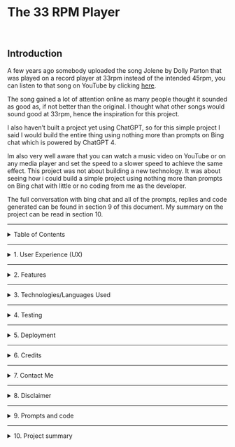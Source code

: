 # **The 33 RPM Player** #
![]()

## **Introduction** ##
A few years ago somebody uploaded the song Jolene by Dolly Parton that was played on a record player at 33rpm instead of the intended 45rpm, you can listen to that song on YouTube by clicking [here](https://www.youtube.com/watch?v=CMrfM711vXI). 

The song gained a lot of attention online as many people thought it sounded as good as, if not better than the original. I thought what other songs would sound good at 33rpm, hence the inspiration for this project. 

I also haven’t built a project yet using ChatGPT, so for this simple project I said I would build the entire thing using nothing more than prompts on Bing chat which is powered by ChatGPT 4.  

Im also very well aware that you can watch a music video on YouTube or on any media player and set the speed to a slower speed to achieve the same effect. This project was not about building a new technology. It was about seeing how i could build a simple project using nothing more than prompts on Bing chat with little or no coding from me as the developer.

The full conversation with bing chat and all of the prompts, replies and code generated can be found in section 9 of this document. My summary on the project can be read in section 10. 
<hr>

<details>
<summary>Table of Contents</summary>
<br>

## **1. User Experience (UX)** ##
* 1.1 Target audience
* 1.2 Visitor goals
* 1.3 User stories
* 1.4 Design choices

## **2. Features** ##
* 2.1 The dropzone
* 2.2 Upload File
* 2.3 The Player
* 2.4 Fast Forward & Rewind Buttons 
* 2.5 Song Name
* 2.6 Error Message

## **3. Technologies/Languages Used** ##
* 3.1 ChatGPT via Bing
* 3.2 VSCode
* 3.3 HTML5
* 3.4 CSS
* 3.5 JavaScript
* 3.6 Favicon Generator 

## **4. Testing** ##
* 4.1 See [testing.md](testing.md) document 

## **5. Deployment** ##
* 5.1 Deployment
* 5.2 Cloning
* 5.3 Cloning Desktop

## **6. Credits** ##
* 6.1 Code 

## **7. Contact Me** ##
* 7.1 LinkedIn

## **8. Disclaimer** ##
* 8.1 Disclaimer on project

## **9. Prompts and code** ##
* 9.1 Prompts and code

## **10. Project summary** ##
* My summary on the project

</details>
<hr>

<details>
<summary>1. User Experience (UX)</summary>
<br>

### **1.1 - Target Audience** ###

Anyone who wishes to hear one of their favourite songs played at 33rpm.

### **1.2 - Visitor goals** ###

As a visitor to The 33RPM Player I want to be able to upload a song and hear it played at 33rpm.

### **1.3 - User Stories** ###

**As a visitor to The 33RPM Player want/expect/need:**

1. A simple user interface that is easy to navigate.
2. To be able to upload a song and hear it played at 33rpm.
3. To be able to fast forward and rewind the song.
4. To be able to see the name of the song that is playing.
5. To be able to see an error message if i try to upload a file that is not an audio file.

### **1.4 - Design Choices** ###

As i made this project completely using prompts in Bing chat i decided i would make any design choices in advance and decide on things as i go. 

**COLOURS**

I would prompt Bing chat with different requests as the project progressed and then use the responses to help me decide on the design choices.

</details>

<hr>

<details>
<summary>2. Features</summary>
<br>

### **2.1 - The drop zone** ###

The clearly marked drop zone is where desktop users must drag the audio file they wish to listen to at 33rpm.

### **2.2 - Upload file** ###

For mobile users who don't have the drag and drop functionality they can click on the upload file button and select the file they wish to listen to at 33rpm.

### **2.3 - The player** ###

A standard HTML player that Bing chat generated when i gave it the prompt.


### **2.4 - Fast Forward & Rewind Buttons** ###

The fast forward and rewind buttons are standard HTML buttons that Bing chat generated when i gave it the prompt. The Javascript behind them allows users to skip forward or backwards by 10 seconds per click. All of the Javascript functionality was generated by Bing chat when i gave it the prompt.

### **2.5 - Song Name** ###

The song/file name is displayed to the user after the player loads it.

### **2.6 - Error Message** ###

If the user tries to upload a file that is not an audio file they will be presented with an error message.

</details>
<hr>

<details>
<summary>3. Technologies/Languages Used</summary>
<br>

* 3.1 - ChatGPT via Bing
* 3.2 - VSCode
* 3.3 - HTML5
* 3.4 - CSS
* 3.5 - JavaScript
* 3.6 - Favicon

</details>
<hr>

<details>
<summary>4. Testing</summary>
<br>

Testing information can be found in the [testing.md](testing.md) file

</details>
<hr>

<details>
<summary>5. Deployment</summary>
<br>

### **5.1 Deployment** ###

To deploy the site on Github i undertook the following steps:

1. Navigated to my profile page on Github
2. Selected this project from the repositories
3. Clicked on settings
4. Scroll down to the Github pages section
5. Click where is says source and in the dropdown menu select master
6. Click on the next dropdown menu to the right select /(root)
7. Click save

You will then receive a confirmation saying the page has been published and also be provided with the link where people can view your site.

![Image of page published confirmation]()

The link to view the published site can be found by clicking [Here]()

### **5.2 Cloning** ###

You can clone the projects repository to your local computer by following the steps below:

Cloning a repository using the command line

1. On github navigate to the project repository. The link can be found here:
2. Click on the tab that says < >code
3. Above the files, click the button that says ↓code

![]()

4. From the menu select HTTPS
5. Click on the clipboard icon on the right hand side (Image below)

![]()

6. Open the terminal in your IDE
7. Change the current working directory to the location where you want the cloned directory.
8. In terminal type git clone and then paste the URL you copied earlier: 
9. Press Enter to create your local clone

### **5.3 Cloning Desktop** ###

You can also clone the project using Github Desktop. To do this you can do the following:

1. Download Github Desktop if you do not already have it installed. The link can be found here: [GitHub Desktop](https://desktop.github.com/)
2. Sign in to GitHub and GitHub Desktop before you start to clone.
3. On github navigate to the project repository. The link can be found here:
4. Click on the tab that says <details >code
5. Above the files, click the button that says ↓code

![]()

6. Click open with GitHub Desktop to clone and open the repository with GitHub Desktop.
7. Click Choose... and, using the Finder window, navigate to a local path where you want to clone the repository
8. Click clone

</details>
<hr>

<details>
<summary>6. Credits</summary>
<br>

### **6.1 Code** ###

All of the code for the project was generated using Bing chat powered by ChatGPT. The number of adjustments i made myself to the code can be counted on 1 hand

</details>

<hr>

<details>
<summary>7. Contact Me</summary>
<br>

If you wish to contact me you can do so on LinkedIn. My profile can be found here: [My LinkedIn](https://www.linkedin.com/in/stephenmcgovern01/)<br>

</details>
<hr>

<details>
<summary>8. Disclaimer</summary>
<br>

This website and all of its content was generated strictly for educational purposes only. There is no monetization of this website.

</details>

<hr>

<details>
<summary>9. Prompts and code</summary>
<br>

Below you can see the entire conversation i had with Bing chat to build this project. Text written in green is the response from Bing chat. All of the code generated that you see below was generated from Bing chat. 

<hr>

<strong>Prompt 1:</strong><br> 
I want to build a website where users can drag an audio file and an audio player will play the song back at 33rpm. Let’s discuss the tech stack needed to do this

<strong>Response</strong><br> 
Sure! To build a website with the functionality you described, you’ll need to use a combination of front-end and back-end technologies. For the front-end, you can use HTML, CSS, and JavaScript to create the user interface and handle user interactions such as dragging and dropping an audio file. For the back-end, you can use a server-side language such as PHP or Node.js to process the audio file and play it back at 33rpm. You’ll also need a web server such as Apache or Nginx to host your website.

Is there a specific technology or language you prefer to use?<br>
1 of 24

<hr>

<strong>Prompt 2:</strong><br> 
The user won’t be able to store any music, they will only be able to drag and drop 1 song at a time, so no need for any backend

<strong>Response</strong><br> 
In that case, you can build the website using only front-end technologies. You can use HTML, CSS, and JavaScript to create the user interface and handle user interactions such as dragging and dropping an audio file. You can also use JavaScript to process the audio file and play it back at 33rpm using the Web Audio API.

Do you have any experience with these technologies?<br>
2 of 24

<hr>

<strong>Prompt 3</strong><br> 
Yes I have experience with these. Can you generate the html code for me?

<strong>Response</strong><br> 
Sure! Here’s a basic HTML template that you can use as a starting point for your website:

```html
<!DOCTYPE html>
<html>
  <head>
    <title>Audio Player</title>
  </head>
  <body>
    <h1>Audio Player</h1>
    <p>Drag and drop an audio file here:</p>
    <div id="dropzone" style="width: 300px; height: 100px; border: 2px dashed #ccc;"></div>
    <audio id="player" controls></audio>
    <script>
      // Your JavaScript code goes here
    </script>
  </body>
</html>
```

![](/images/1.png)
<br>
Preview of player generated

This template includes a dropzone element where users can drag and drop an audio file, and an audio element to play the file. You’ll need to add your own JavaScript code to handle the drag and drop event and play the audio file at 33rpm.

Is there anything else you need help with?<br>
3 of 24

<hr>

<strong>Prompt 4</strong><br> 
OK, now let’s write the JavaScript. When the user drags and drops a song into the player I want the song to start playing at 33rpm automatically. Generate this JavaScript code for me and add it to the html file you generated previously.

<strong>Response</strong><br> 
Sure! Here’s the updated HTML template with the added JavaScript code to handle the drag and drop event and play the audio file at 33rpm:

```html
<!DOCTYPE html>
<html>
  <head>
    <title>Audio Player</title>
  </head>
  <body>
    <h1>Audio Player</h1>
    <p>Drag and drop an audio file here:</p>
    <div id="dropzone" style="width: 300px; height: 100px; border: 2px dashed #ccc;"></div>
    <audio id="player" controls></audio>
    <script>
      // Get the dropzone and player elements
      const dropzone = document.querySelector('#dropzone');
      const player = document.querySelector('#player');

      // Handle the dragover event
      dropzone.addEventListener('dragover', (event) => {
        event.preventDefault();
      });

      // Handle the drop event
      dropzone.addEventListener('drop', (event) => {
        event.preventDefault();

        // Get the dropped file
        const file = event.dataTransfer.files[0];

        // Create a file reader
        const reader = new FileReader();
        reader.onload = (event) => {
          // Set the audio source and play the file at 33rpm
          player.src = event.target.result;
          player.playbackRate = 0.5;
          player.play();
        };
        reader.readAsDataURL(file);
      });
    </script>
  </body>
</html>
```

This code adds event listeners to the dropzone element to handle the dragover and drop events. When a user drags a file over the dropzone, the dragover event is fired and the default behaviour is prevented. When a user drops a file onto the dropzone, the drop event is fired and the dropped file is read using a FileReader. Once the file is read, its data is set as the source of the audio element and played back at 33rpm using the playbackRate property.

Is there anything else you need help with?<br>
4 of 24

<hr>

<strong>Prompt 5</strong><br> 
I also want the name of the file to be displayed below the player. Generate this code for me and add it to the code

<strong>Response</strong><br> 
Sure! Here’s the updated HTML template with the added code to display the name of the dropped file below the player:

```html
<!DOCTYPE html>
<html>
  <head>
    <title>Audio Player</title>
  </head>
  <body>
    <h1>Audio Player</h1>
    <p>Drag and drop an audio file here:</p>
    <div id="dropzone" style="width: 300px; height: 100px; border: 2px dashed #ccc;"></div>
    <audio id="player" controls></audio>
    <p id="filename"></p>
    <script>
      // Get the dropzone, player, and filename elements
      const dropzone = document.querySelector('#dropzone');
      const player = document.querySelector('#player');
      const filename = document.querySelector('#filename');

      // Handle the dragover event
      dropzone.addEventListener('dragover', (event) => {
        event.preventDefault();
      });

      // Handle the drop event
      dropzone.addEventListener('drop', (event) => {
        event.preventDefault();

        // Get the dropped file
        const file = event.dataTransfer.files[0];

        // Display the file name
        filename.textContent = file.name;

        // Create a file reader
        const reader = new FileReader();
        reader.onload = (event) => {
          // Set the audio source and play the file at 33rpm
          player.src = event.target.result;
          player.playbackRate = 0.5;
          player.play();
        };
        reader.readAsDataURL(file);
      });
    </script>
  </body>
</html>
```

![](/images/1.1.png)
<br>
Preview of player generated

This code adds a new p element with the id of filename to display the name of the dropped file. When a user drops a file onto the dropzone, the drop event is fired and the name of the dropped file is set as the text content of the filename element.

Is there anything else you need help with?<br>
5 of 24

<hr>

<strong>Prompt 6</strong><br> 
Let’s add a fast-forward button and a rewind button so a user can fast-forward and rewind the song. I don’t want these buttons to skip to the next song, they just fast forward or rewind the current song

<strong>Response</strong><br> 
Sure! Here’s the updated HTML template with the added code to include fast forward and rewind buttons:

```html
<!DOCTYPE html>
<html>
  <head>
    <title>Audio Player</title>
  </head>
  <body>
    <h1>Audio Player</h1>
    <p>Drag and drop an audio file here:</p>
    <div id="dropzone" style="width: 300px; height: 100px; border: 2px dashed #ccc;"></div>
    <audio id="player" controls></audio>
    <p id="filename"></p>
    <button id="rewind">Rewind</button>
    <button id="fastforward">Fast Forward</button>
    <script>
      // Get the dropzone, player, filename, rewind, and fastforward elements
      const dropzone = document.querySelector('#dropzone');
      const player = document.querySelector('#player');
      const filename = document.querySelector('#filename');
      const rewind = document.querySelector('#rewind');
      const fastforward = document.querySelector('#fastforward');

      // Handle the dragover event
      dropzone.addEventListener('dragover', (event) => {
        event.preventDefault();
      });

      // Handle the drop event
      dropzone.addEventListener('drop', (event) => {
        event.preventDefault();

        // Get the dropped file
        const file = event.dataTransfer.files[0];

        // Display the file name
        filename.textContent = file.name;

        // Create a file reader
        const reader = new FileReader();
        reader.onload = (event) => {
          // Set the audio source and play the file at 33rpm
          player.src = event.target.result;
          player.playbackRate = 0.5;
          player.play();
        };
        reader.readAsDataURL(file);
      });

      // Handle the click event for the rewind button
      rewind.addEventListener('click', () => {
        player.currentTime -= 10;
      });

      // Handle the click event for the fastforward button
      fastforward.addEventListener('click', () => {
        player.currentTime += 10;
      });
    </script>
  </body>
</html>
```

![](/images/2.png)
<br>
Preview of player generated

This code adds two new button elements with the ids of rewind and fastforward to allow users to rewind or fast forward the audio by 10 seconds. When a user clicks on one of these buttons, the currentTime property of the audio element is updated to move the playback position backward or forward by 10 seconds.

Is there anything else you need help with?<br>
6 of 24

<hr>

<strong>Prompt 7</strong><br> 
Now let’s add an upload button to the player for mobile users who are not able to drag and drop. Add an upload button that will allow users to select a song from their device and once selected the song will automatically start to play. Add this to the previous code you generated

<strong>Response</strong><br> 
Sure! Here’s the updated HTML template with the added code to include an upload button for mobile users:

```html
<!DOCTYPE html>
<html>
  <head>
    <title>Audio Player</title>
  </head>
  <body>
    <h1>Audio Player</h1>
    <p>Drag and drop an audio file here:</p>
    <div id="dropzone" style="width: 300px; height: 100px; border: 2px dashed #ccc;"></div>
    <input type="file" id="fileinput" accept="audio/*">
    <audio id="player" controls></audio>
    <p id="filename"></p>
    <button id="rewind">Rewind</button>
    <button id="fastforward">Fast Forward</button>
    <script>
      // Get the dropzone, player, filename, rewind, fastforward, and fileinput elements
      const dropzone = document.querySelector('#dropzone');
      const player = document.querySelector('#player');
      const filename = document.querySelector('#filename');
      const rewind = document.querySelector('#rewind');
      const fastforward = document.querySelector('#fastforward');
      const fileinput = document.querySelector('#fileinput');

      // Handle the dragover event
      dropzone.addEventListener('dragover', (event) => {
        event.preventDefault();
      });

      // Handle the drop event
      dropzone.addEventListener('drop', (event) => {
        event.preventDefault();

        // Get the dropped file
        const file = event.dataTransfer.files[0];

        // Display the file name
        filename.textContent = file.name;

        // Create a file reader
        const reader = new FileReader();
        reader.onload = (event) => {
          // Set the audio source and play the file at 33rpm
          player.src = event.target.result;
          player.playbackRate = 0.5;
          player.play();
        };
        reader.readAsDataURL(file);
      });

      // Handle the change event for the file input
      fileinput.addEventListener('change', (event) => {
        // Get the selected file
        const file = event.target.files[0];

        // Display the file name
        filename.textContent = file.name;

        // Create a file reader
        const reader = new FileReader();
        reader.onload = (event) => {
          // Set the audio source and play the file at 33rpm
          player.src = event.target.result;
          player.playbackRate = 0.5;
          player.play();
        };
        reader.readAsDataURL(file);
      });

      // Handle the click event for the rewind button
      rewind.addEventListener('click', () => {
        player.currentTime -= 10;
      });

      // Handle the click event for the fastforward button
      fastforward.addEventListener('click', () => {
        player.currentTime += 10;
      });
    </script>
  </body>
</html>
```

![](/images/3.png)
<br>
Preview of player generated

This code adds a new input element with the type of file and the id of fileinput to allow mobile users to select an audio file from their device. When a user selects a file using this input, the change event is fired and the selected file is read using a FileReader. Once the file is read, its data is set as the source of the audio element and played back at 33rpm using the playbackRate property.

Is there anything else you need help with?<br>
7 of 24

<hr>

<strong>Prompt 8</strong><br> 
When a user uploads a song, the file type is being displayed as well as the file name. For example when I uploaded the song crazy by gnarls barkley, what was displayed is crazy.mp3 I don’t want this to happen, what I want to display is just the file/song name and not the file type. Adjust the code you last generated to achieve this

<strong>Response</strong><br> 
Sure! Here’s the updated HTML template with the added code to display only the file name without the file extension:

```html
<!DOCTYPE html>
<html>
  <head>
    <title>Audio Player</title>
  </head>
  <body>
    <h1>Audio Player</h1>
    <p>Drag and drop an audio file here:</p>
    <div id="dropzone" style="width: 300px; height: 100px; border: 2px dashed #ccc;"></div>
    <input type="file" id="fileinput" accept="audio/*">
    <audio id="player" controls></audio>
    <p id="filename"></p>
    <button id="rewind">Rewind</button>
    <button id="fastforward">Fast Forward</button>
    <script>
      // Get the dropzone, player, filename, rewind, fastforward, and fileinput elements
      const dropzone = document.querySelector('#dropzone');
      const player = document.querySelector('#player');
      const filename = document.querySelector('#filename');
      const rewind = document.querySelector('#rewind');
      const fastforward = document.querySelector('#fastforward');
      const fileinput = document.querySelector('#fileinput');

      // Handle the dragover event
      dropzone.addEventListener('dragover', (event) => {
        event.preventDefault();
      });

      // Handle the drop event
      dropzone.addEventListener('drop', (event) => {
        event.preventDefault();

        // Get the dropped file
        const file = event.dataTransfer.files[0];

        // Display the file name without the extension
        filename.textContent = file.name.replace(/\.[^/.]+$/, "");

        // Create a file reader
        const reader = new FileReader();
        reader.onload = (event) => {
          // Set the audio source and play the file at 33rpm
          player.src = event.target.result;
          player.playbackRate = 0.5;
          player.play();
        };
        reader.readAsDataURL(file);
      });

      // Handle the change event for the file input
      fileinput.addEventListener('change', (event) => {
        // Get the selected file
        const file = event.target.files[0];

        // Display the file name without the extension
        filename.textContent = file.name.replace(/\.[^/.]+$/, "");

        // Create a file reader
        const reader = new FileReader();
        reader.onload = (event) => {
          // Set the audio source and play the file at 33rpm
          player.src = event.target.result;
          player.playbackRate = 0.5;
          player.play();
        };
        reader.readAsDataURL(file);
      });

      // Handle the click event for the rewind button
      rewind.addEventListener('click', () => {
        player.currentTime -= 10;
      });

      // Handle the click event for the fastforward button
      fastforward.addEventListener('click', () => {
        player.currentTime += 10;
      });
    </script>
  </body>
</html>
```

![](/images/4.png)
<br>
Preview of player generated

This code updates the drop and change event handlers to display only the file name without the file extension. When a user drops or selects a file, its name is extracted using a regular expression to remove the file extension before setting it as the text content of the filename element.

Is there anything else you need help with?<br>
8 of 24 

<hr>

<strong>Prompt 9</strong><br> 
Is there a way we can check if the user is dropping or uploading a none audio file? If so how do we check this? And if it’s not an audio file that the player can play, can we generate a message to the user to say "Sorry the type of file you are trying to load cannot be played in this player"

<strong>Response</strong><br>
Yes, it is possible to check if the user is dropping or uploading a non-audio file. You can do this by checking the type property of the dropped or selected file to see if it starts with audio/. If the file is not an audio file, you can display a message to the user to let them know that the file cannot be played.

Here’s the updated HTML template with the added code to check if the dropped or selected file is an audio file and display a message if it’s not

```html
<!DOCTYPE html>
<html>
  <head>
    <title>Audio Player</title>
  </head>
  <body>
    <h1>Audio Player</h1>
    <p>Drag and drop an audio file here:</p>
    <div id="dropzone" style="width: 300px; height: 100px; border: 2px dashed #ccc;"></div>
    <input type="file" id="fileinput" accept="audio/*">
    <audio id="player" controls></audio>
    <p id="filename"></p>
    <p id="message"></p>
    <button id="rewind">Rewind</button>
    <button id="fastforward">Fast Forward</button>
    <script>
      // Get the dropzone, player, filename, message, rewind, fastforward, and fileinput elements
      const dropzone = document.querySelector('#dropzone');
      const player = document.querySelector('#player');
      const filename = document.querySelector('#filename');
      const message = document.querySelector('#message');
      const rewind = document.querySelector('#rewind');
      const fastforward = document.querySelector('#fastforward');
      const fileinput = document.querySelector('#fileinput');

      // Handle the dragover event
      dropzone.addEventListener('dragover', (event) => {
        event.preventDefault();
      });

      // Handle the drop event
      dropzone.addEventListener('drop', (event) => {
        event.preventDefault();

        // Get the dropped file
        const file = event.dataTransfer.files[0];

        // Check if the file is an audio file
        if (file.type.startsWith('audio/')) {
          // Display the file name without the extension
          filename.textContent = file.name.replace(/\.[^/.]+$/, "");

          // Create a file reader
          const reader = new FileReader();
          reader.onload = (event) => {
            // Set the audio source and play the file at 33rpm
            player.src = event.target.result;
            player.playbackRate = 0.5;
            player.play();
          };
          reader.readAsDataURL(file);
        } else {
          // Display a message to the user
          message.textContent = "Sorry, the type of file you are trying to load cannot be played in this player.";
        }
      });

      // Handle the change event for the file input
      fileinput.addEventListener('change', (event) => {
        // Get the selected file
        const file = event.target.files[0];

        // Check if the file is an audio file
        if (file.type.startsWith('audio/')) {
          // Display the file name without the extension
          filename.textContent = file.name.replace(/\.[^/.]+$/, "");

          // Create a file reader
          const reader = new FileReader();
          reader.onload = (event) => {
            // Set the audio source and play the file at 33rpm
            player.src = event.target.result;
            player.playbackRate = 0.5;
            player.play();
          };
          reader.readAsDataURL(file);
        } else {
          // Display a message to the user
          message.textContent = "Sorry, the type of file you are trying to load cannot be played in this player.";
        }
      });

      // Handle the click event for the rewind button
      rewind.addEventListener('click', () => {
        player.currentTime -= 10;
      });

      // Handle the click event for the fastforward button
      fastforward.addEventListener('click', () => {
        player.currentTime += 10;
      });
    </script>
  </body>
</html>
```

![](/images/4.1.png)
<br>
Preview of player generated

This code updates the drop and change event handlers to check if the dropped or selected file is an audio file by checking its type property. If the file is not an audio file, a message is displayed to let the user know that it cannot be played.

Is there anything else you need help with?<br>
9 of 24

<hr>

<strong>Prompt 10</strong><br> 
If the user tries to upload a none audio file then the error message is displaying correctly. However, if the user then uploads a correct audio file, the previous error message is still displaying. Adjust the code we are using so if the user uploads an audio file after trying to upload a none audio file, the message that error message that displays "Sorry, the type of file you are trying to load cannot be played in this player." is removed

<strong>Response</strong><br> 
Sure! Here’s the updated HTML template with the added code to remove the error message when the user uploads a valid audio file after trying to upload a non-audio file:

```html
<!DOCTYPE html>
<html>
  <head>
    <title>Audio Player</title>
  </head>
  <body>
    <h1>Audio Player</h1>
    <p>Drag and drop an audio file here:</p>
    <div id="dropzone" style="width: 300px; height: 100px; border: 2px dashed #ccc;"></div>
    <input type="file" id="fileinput" accept="audio/*">
    <audio id="player" controls></audio>
    <p id="filename"></p>
    <p id="message"></p>
    <button id="rewind">Rewind</button>
    <button id="fastforward">Fast Forward</button>
    <script>
      // Get the dropzone, player, filename, message, rewind, fastforward, and fileinput elements
      const dropzone = document.querySelector('#dropzone');
      const player = document.querySelector('#player');
      const filename = document.querySelector('#filename');
      const message = document.querySelector('#message');
      const rewind = document.querySelector('#rewind');
      const fastforward = document.querySelector('#fastforward');
      const fileinput = document.querySelector('#fileinput');

      // Handle the dragover event
      dropzone.addEventListener('dragover', (event) => {
        event.preventDefault();
      });

      // Handle the drop event
      dropzone.addEventListener('drop', (event) => {
        event.preventDefault();

        // Get the dropped file
        const file = event.dataTransfer.files[0];

        // Check if the file is an audio file
        if (file.type.startsWith('audio/')) {
          // Clear any previous messages
          message.textContent = "";

          // Display the file name without the extension
          filename.textContent = file.name.replace(/\.[^/.]+$/, "");

          // Create a file reader
          const reader = new FileReader();
          reader.onload = (event) => {
            // Set the audio source and play the file at 33rpm
            player.src = event.target.result;
            player.playbackRate = 0.5;
            player.play();
          };
          reader.readAsDataURL(file);
        } else {
          // Display a message to the user
          message.textContent = "Sorry, the type of file you are trying to load cannot be played in this player.";
        }
      });

      // Handle the change event for the file input
      fileinput.addEventListener('change', (event) => {
        // Get the selected file
        const file = event.target.files[0];

        // Check if the file is an audio file
        if (file.type.startsWith('audio/')) {
          // Clear any previous messages
          message.textContent = "";

          // Display the file name without the extension
          filename.textContent = file.name.replace(/\.[^/.]+$/, "");

          // Create a file reader
          const reader = new FileReader();
          reader.onload = (event) => {
            // Set the audio source and play the file at 33rpm
            player.src = event.target.result;
            player.playbackRate = 0.5;
            player.play();
          };
          reader.readAsDataURL(file);
        } else {
          // Display a message to the user
          message.textContent = "Sorry, the type of file you are trying to load cannot be played in this player.";
        }
      });

      // Handle the click event for the rewind button
      rewind.addEventListener('click', () => {
        player.currentTime -= 10;
      });

      // Handle the click event for the fastforward button
      fastforward.addEventListener('click', () => {
        player.currentTime += 10;
      });
    </script>
  </body>
</html>
```

![](/images/4.png)
<br>
Preview of player generated

This code updates the drop and change event handlers to clear any previous error messages when a valid audio file is dropped or selected. If a user drops or selects an audio file after trying to upload a non-audio file, any previous error messages are removed by setting the text content of the message element to an empty string.

Is there anything else you need help with?<br>
10 of 24

<hr>

<strong>Prompt 11</strong><br> 
If the user drags an audio file and drops it outside of the dropzone then the song will open in a new tab in the browser and play at normal speed. Can we disable this so if the user drags and drops a file outside of the dropzone nothing happens

<strong>Response</strong><br> 
Yes, it is possible to prevent the default behavior of the browser when a user drags and drops a file outside of the dropzone. You can do this by adding an event listener to the document object to handle the dragover and drop events and prevent their default behavior.

Here’s the updated HTML template with the added code to prevent the default behavior of the browser when a user drags and drops a file outside of the dropzone:

```html
<!DOCTYPE html>
<html>
  <head>
    <title>Audio Player</title>
  </head>
  <body>
    <h1>Audio Player</h1>
    <p>Drag and drop an audio file here:</p>
    <div id="dropzone" style="width: 300px; height: 100px; border: 2px dashed #ccc;"></div>
    <input type="file" id="fileinput" accept="audio/*">
    <audio id="player" controls></audio>
    <p id="filename"></p>
    <p id="message"></p>
    <button id="rewind">Rewind</button>
    <button id="fastforward">Fast Forward</button>
    <script>
      // Get the dropzone, player, filename, message, rewind, fastforward, and fileinput elements
      const dropzone = document.querySelector('#dropzone');
      const player = document.querySelector('#player');
      const filename = document.querySelector('#filename');
      const message = document.querySelector('#message');
      const rewind = document.querySelector('#rewind');
      const fastforward = document.querySelector('#fastforward');
      const fileinput = document.querySelector('#fileinput');

      // Prevent the default behavior for dragover and drop events on the document
      document.addEventListener('dragover', (event) => {
        event.preventDefault();
      });
      document.addEventListener('drop', (event) => {
        event.preventDefault();
      });

      // Handle the dragover event for the dropzone
      dropzone.addEventListener('dragover', (event) => {
        event.preventDefault();
      });

      // Handle the drop event for the dropzone
      dropzone.addEventListener('drop', (event) => {
        event.preventDefault();

        // Get the dropped file
        const file = event.dataTransfer.files[0];

        // Check if the file is an audio file
        if (file.type.startsWith('audio/')) {
          // Clear any previous messages
          message.textContent = "";

          // Display the file name without the extension
          filename.textContent = file.name.replace(/\.[^/.]+$/, "");

          // Create a file reader
          const reader = new FileReader();
          reader.onload = (event) => {
            // Set the audio source and play the file at 33rpm
            player.src = event.target.result;
            player.playbackRate = 0.5;
            player.play();
          };
          reader.readAsDataURL(file);
        } else {
          // Display a message to the user
          message.textContent = "Sorry, the type of file you are trying to load cannot be played in this player.";
        }
      });

      // Handle the change event for the file input
      fileinput.addEventListener('change', (event) => {
        // Get the selected file
        const file = event.target.files[0];

        // Check if the file is an audio file
        if (file.type.startsWith('audio/')) {
          // Clear any previous messages
          message.textContent = "";

          // Display the file name without the extension
          filename.textContent = file.name.replace(/\.[^/.]+$/, "");

          // Create a file reader
          const reader = new FileReader();
          reader.onload = (event) => {
            // Set the audio source and play the file at 33rpm
            player.src = event.target.result;
            player.playbackRate = 0.5;
            player.play();
          };
          reader.readAsDataURL(file);
        } else {
          // Display a message to the user
          message.textContent = "Sorry, the type of file you are trying to load cannot be played in this player.";
        }
      });

      // Handle the click event for the rewind button
      rewind.addEventListener('click', () => {
        player.currentTime -= 10;
      });

      // Handle the click event for the fastforward button
      fastforward.addEventListener('click', () => {
        player.currentTime += 10;
      });
    </script>
  </body>
</html>
```

This code adds two new event listeners to handle dragover and drop events on document. When a user drags a file over or drops a file onto any part of document, these events are fired and their default behavior is prevented.

Is there anything else you need help with?<br>
11 of 24

<hr>

<strong>CSS Prompts:</strong>

<strong>Prompt 12</strong><br> 
I want you to help me style a html file and generate some CSS to make the page nice looking and mobile responsive. Can you help me do this?

<strong>Response</strong><br> 
Sure! I can help you with that. Do you have any specific design or layout in mind for your page?<br>
12 of 24

<hr>

<strong>Prompt 13</strong><br> 
The html code is below: 

```html
<!DOCTYPE html>
<html>

<head>
  <title>Audio Player Test</title>
</head>

<body>
  <h1>Audio Player</h1>
  <p>Drag and drop an audio file here:</p>
  <div id="dropzone" style="width: 300px; height: 100px; border: 2px dashed #ccc;">Drop your song here</div> <input
    type="file" id="fileinput" accept="audio/*"> <audio id="player" controls></audio>
  <p id="">Now playing: <span id="filename"></span> </p>
  <p id="message"></p> <button id="rewind">Rewind</button> <button id="fastforward">Fast Forward</button>
</body>

</html>
```

I want all elements cantered on the page both horizontally and vertically. I also want the page to be mobile responsive so it adjusts to the users screen size. We can work on colours after we do this.

<strong>Response</strong><br> 
Sure! Here’s some CSS code that you can add to your HTML file to centre all elements on the page both horizontally and vertically and make the page mobile responsive:

```css
body {
  display: flex;
  flex-direction: column;
  align-items: center;
  justify-content: center;
  height: 100vh;
}

@media (max-width: 600px) {
  #dropzone {
    width: 80%;
  }
}
```

![](/images/5.png)
<br>
Preview of player generated

You can add this code within a `<style>` tag in the `<head>` section of your HTML file. Let me know if you have any questions or if there’s anything else I can help with!<br>
13 of 24

<hr>

<strong>Prompt 14</strong><br> 
Make the fast forward and rewind buttons 100% width on mobile devices

<strong>Response</strong><br> 
Sure! You can add the following CSS code to make the fast forward and rewind buttons 100% width on mobile devices:

```css
@media (max-width: 600px) {
  #rewind, #fastforward {
    width: 100%;
  }
}
```

![](/images/6.png)
<br>
Preview of player generated

You can add this code to the existing CSS code within the `<style>` tag in the `<head>` section of your HTML file. Let me know if you have any questions or if there’s anything else I can help with!<br>
14 of 24

<hr>

<strong>Prompt 15</strong><br> 
I have adjusted the code, we are now using the code below: 

```css
body {
  display: flex;
  flex-direction: column;
  align-items: center;
  justify-content: center;
  height: 100vh;
}

@media (max-width: 600px) {
  #dropzone {
    width: 80%;
  }
}

@media (max-width: 600px) {

  #rewind,
  #fastforward {
    width: 100%;
    padding: 10px;
    margin: 5px;
  }
}
```

I want you to change the colour scheme of the page so it’s not just white and grey. Give the page a colour scheme that would be engaging for users. I want the page to have a chilled and relaxed feel

<strong>Response</strong><br> 
Sure! Here’s some CSS code that you can add to your existing CSS code to give the page a chilled and relaxed feel with a color scheme that’s engaging for users:

```css
body {
  background-color: #F5F5DC;
}

h1 {
  color: #6B8E23;
}

p {
  color: #556B2F;
}

#dropzone {
  border-color: #6B8E23;
}

button {
  background-color: #6B8E23;
  color: white;
}
```

![](/images/8.png)
<br>
Preview of player generated

This code will give your page a beige background with green accents. You can adjust the colors to your liking by changing the values of the background-color, color, and border-color properties. Let me know if you have any questions or if there’s anything else I can help with!<br>
15 of 24

<hr>

<strong>Prompt 16:</strong><br> 
No I don’t like that colour scheme. Try another one. I also want you to keep all of the CSS code below. You can add the colour scheme to this code: 

```css
body {
  display: flex;
  flex-direction: column;
  align-items: center;
  justify-content: center;
  height: 100vh;
}

@media (max-width: 600px) {
  #dropzone {
    width: 80%;
  }
}

@media (max-width: 600px) {

  #rewind,
  #fastforward {
    width: 100%;
    padding: 10px;
    margin: 5px;
  }
}
```

<strong>Response</strong><br> 
Sure! Here’s another colour scheme that you can try for your page:

```css
body {
  background-color: #F0EAD6;
}

h1 {
  color: #8B4513;
}

p {
  color: #A0522D;
}

#dropzone {
  border-color: #8B4513;
}

button {
  background-color: #8B4513;
  color: white;
}
```

![](/images/9.png)
<br>
Preview of player generated

This code will give your page a light brown background with dark brown accents. You can add this code to your existing CSS code to apply the new colour scheme. Let me know if you have any questions or if there’s anything else I can help with!<br>
16 of 24

<hr>

<strong>Prompt 17</strong><br> 
No I don’t like that colour either. Maybe use something blue. Also I want you to keep all the CSS code below and add the new colour scheme to this code: 

```css
body {
  display: flex;
  flex-direction: column;
  align-items: center;
  justify-content: center;
  height: 100vh;
}

@media (max-width: 600px) {
  #dropzone {
    width: 80%;
  }
}

@media (max-width: 600px) {

  #rewind,
  #fastforward {
    width: 100%;
    padding: 10px;
    margin: 5px;
  }
}
```

<strong>Response</strong><br> 
Sure! Here’s a colour scheme that incorporates blue that you can try for your page:

```css
body {
  background-color: #E6E6FA;
}

h1 {
  color: #4169E1;
}

p {
  color: #000080;
}

#dropzone {
  border-color: #4169E1;
}

button {
  background-color: #4169E1;
  color: white;
}
```

![](/images/10.png)
<br>
Preview of player generated

This code will give your page a light lavender background with blue accents. You can add this code to your existing CSS code to apply the new colour scheme. Let me know if you have any questions or if there’s anything else I can help with!<br>
17 of 24

<hr>

<strong>Prompt 18</strong><br> 
You removed this code I entered below: 

```css
body {
  background-color: #E6E6FA;
}

h1 {
  color: #4169E1;
}

p {
  color: #000080;
}

#dropzone {
  border-color: #4169E1;
}

button {
  background-color: #4169E1;
  color: white;
}
```

Add your code into the code above so they are merged

<strong>Response</strong><br> 
My apologies for any confusion. Here is the complete CSS code that includes both the colour scheme and the other styles you mentioned:

```css
body {
  display: flex;
  flex-direction: column;
  align-items: center;
  justify-content: center;
  height: 100vh;
  background-color: #E6E6FA;
}

h1 {
  color: #4169E1;
}

p {
  color: #000080;
}

#dropzone {
  border-color: #4169E1;
  width: 300px;
  height: 100px;
}

button {
  background-color: #4169E1;
  color: white;
}

@media (max-width: 600px) {
  #dropzone {
    width: 80%;
  }

  #rewind,
  #fastforward {
    width: 100%;
    padding: 10px;
    margin: 5px;
  }
}
```

![](/images/11.png)
<br>
Preview of player generated

This code includes both the color scheme and the other styles you mentioned, such as centering all elements on the page and making the page mobile responsive. You can replace your existing CSS code with this code to apply all of the styles. Let me know if you have any questions or if there’s anything else I can help with!<br>
18 of 24

<hr>

<strong>Prompt 19</strong><br> 
In the html code, the dropzone has some text written inside the div that says Drop your song here. The code is below: 

```html
<div id="dropzone" style="width: 300px; height: 100px; border: 2px dashed #ccc;">Drop your song here</div>
```

I want the test to be centred in the dropzone, at the moment it is written in the top left hand corner. Can you adjust the code so its centred inside the dropzone bother horizontally and vertically

<strong>Response</strong><br> 
Sure! You can centre the text inside the #dropzone element both horizontally and vertically by adding the following CSS code:

```css
#dropzone {
  display: flex;
  align-items: center;
  justify-content: center;
}
```

![](/images/12.png)
<br>
Preview of player generated

This code will centre the text inside the #dropzone element by using flexbox. You can add this code to your existing CSS code to apply the new style. Let me know if you have any questions or if there’s anything else I can help with!<br>
19 of 24

<hr>

<strong>Prompt 20</strong><br> 
Lets change up the colour scheme as I don’t like it. Change the colour scheme via CSS to one of black, dark grey, and bright green.

<strong>Response</strong><br> 
Sure! Here’s a colour scheme that incorporates black, dark grey, and bright green that you can try for your page:

```css
body {
  background-color: #333333;
}

h1 {
  color: #00FF00;
}

p {
  color: #FFFFFF;
}

#dropzone {
  border-color: #00FF00;
}

button {
  background-color: #00FF00;
  color: black;
}
```

![](/images/13.png)
<br>
Preview of player generated

This code will give your page a dark grey background with bright green accents and white text. You can add this code to your existing CSS code to apply the new colour scheme. Let me know if you have any questions or if there’s anything else I can help with!<br>
20 of 24

<hr>

<strong>Prompt 21</strong><br> 
Merge the CSS code you just generated to the CSS I am already using below 

```css
body {
  display: flex;
  flex-direction: column;
  align-items: center;
  justify-content: center;
  height: 100vh;
  background-color: #E6E6FA;
}

h1 {
  color: #4169E1;
}

p {
  color: #000080;
}

#dropzone {
  border-color: #4169E1;
  width: 300px;
  height: 100px;
  display: flex;
  align-items: center;
  justify-content: center;
}

button {
  background-color: #4169E1;
  color: white;
}

@media (max-width: 600px) {
  #dropzone {
    width: 80%;
  }

  #rewind,
  #fastforward {
    width: 100%;
    padding: 10px;
    margin: 5px;
  }
}
```

<strong>Response</strong><br> 
Sure! Here is the complete CSS code that includes both the new colour scheme and the other styles you mentioned:

```css
body {
  display: flex;
  flex-direction: column;
  align-items: center;
  justify-content: center;
  height: 100vh;
  background-color: #333333;
}

h1 {
  color: #00FF00;
}

p {
  color: #FFFFFF;
}

#dropzone {
  border-color: #00FF00;
  width: 300px;
  height: 100px;
  display: flex;
  align-items: center;
  justify-content: center;
}

button {
  background-color: #00FF00;
  color: black;
}

@media (max-width: 600px) {
  #dropzone {
    width: 80%;
  }

  #rewind,
  #fastforward {
    width: 100%;
    padding: 10px;
    margin: 5px;
  }
}
```

![](/images/14.png)
<br>
Preview of player generated

This code includes both the new colour scheme and the other styles you mentioned, such as centring all elements on the page and making the page mobile responsive. You can replace your existing CSS code with this code to apply all of the styles. Let me know if you have any questions or if there’s anything else I can help with!<br>
21 of 24

<hr>

<strong>Prompt 22</strong><br> 
Can we change the html and CSS so on desktop computers the fast forward and rewind buttons are side by side on the same row. And on mobile devices they change to be stacked on top of each other. The breakpoint to enable this change is 786px

<strong>Response</strong><br> 
Sure! You can achieve this by wrapping the #rewind and #fastforward buttons in a div element and adding the following CSS code:

```html
<div id="button-container">
  <button id="rewind">Rewind</button>
  <button id="fastforward">Fast Forward</button>
</div>
```

```css
#button-container {
  display: flex;
  flex-direction: row;
}

@media (max-width: 786px) {
  #button-container {
    flex-direction: column;
  }
}
```

![](/images/15.png)
<br>
Preview of player generated

<br>

![](/images/15.1.png)
<br>
Preview of player generated (Buttons side by side)

This code will display the #rewind and #fastforward buttons side by side on the same row on desktop computers and stack them on top of each other on mobile devices with a screen width of 786px or less. You can add this code to your existing HTML and CSS code to apply the new styles. Let me know if you have any questions or if there’s anything else I can help with!<br>
22 of 24

<hr>

<strong>Prompt 23</strong><br> 
Add some margin and padding to this element of html so it’s not so close to the other elements. 

```html
<input type="file" id="fileinput" accept="audio/*">
```

<strong>Response</strong><br> 
Sure! You can add some margin and padding to the #fileinput element by adding the following CSS code:

```css
#fileinput {
  margin: 10px;
  padding: 5px;
}
```

![](/images/16.png)
<br>
Preview of player generated

This code will add 10px of margin and 5px of padding to the #fileinput element, which will create some space between it and the other elements on the page. You can adjust the values of the margin and padding properties to your liking. You can add this code to your existing CSS code to apply the new style. Let me know if you have any questions or if there’s anything else I can help with!<br>
23 of 24

<hr>

<strong>Prompt 24</strong><br> 
Change the CSS so this element has the same CSS as the fast-forward and rewind buttons.

```html
<input type="file" id="fileinput" accept="audio/*">
```

<strong>Response</strong><br> 
Sure! You can apply the same styles to the #fileinput element a the #rewind and #fastforward buttons by adding the following CSS code:

```css
#fileinput {
  background-color: #00FF00;
  color: black;
  padding: 10px;
  margin: 5px;
}

@media (max-width: 786px) {
  #fileinput {
    width: 100%;
  }
}
```

![](/images/17.png)
<br>
Preview of player generated

At this point i did a small rearranging of the HTML code so the error message appears below the buttons. This brings the buttons directly up to under the song name so it has a better aesthetic. 

![](/images/19.png)
<br>
Preview of player generated

This code will apply the same background colour, text colour, padding, and margin to the #fileinput element as the #rewind and #fastforward buttons. It will also make the #fileinput element 100% width on mobile devices with a screen width of 786px or less. You can add this code to your existing CSS code to apply the new styles. Let me know if you have any questions or if there’s anything else I can help with!<br>
24 of 24

</details>

<hr>

<details>
<summary>10. Project summary</summary>
<br>

At this point i could do more CSS to give the player a better aesthetic look, however, i wanted to use this project to demonstrate how you could take an idea and build a fully functioning project of HTML, CSS and Javascript using as little as 24 prompts using Bing chat.  

Also this entire project took me around 15 minutes from asking my initial prompt to having a finished fully functioning audio player.

HTML: 37 Lines of code<br>
CSS: 65 Lines of code<br>
Javascript: 89 Lines of code<br>
Total: 191 Lines of code
</details>